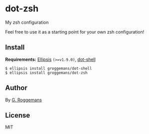 # dot-zsh
My zsh configuration

Feel free to use it as a starting point for your own zsh configuration!

## Install
**Requirements:** [Ellipsis][ellipsis] `(>=v1.9.0)`, [dot-shell][dot-shell]

``` shell
$ ellipsis install groggemans/dot-shell
$ ellipsis install groggemans/dot-zsh
```

## Author
By [G. Roggemans][groggemans]

## License
MIT

[dot-shell]:            https://github.com/groggemans/dot-shell

[ellipsis]:             https://github.com/ellipsis/ellipsis
[groggemans]:           https://github.com/groggemans
